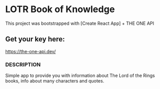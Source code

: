 # LOTR Book of Knowledge

This project was bootstrapped with [Create React App] + THE ONE API

## Get your key here:

https://the-one-api.dev/


### DESCRIPTION

Simple app to provide you with information about The Lord of the Rings books, info about many characters and quotes. 